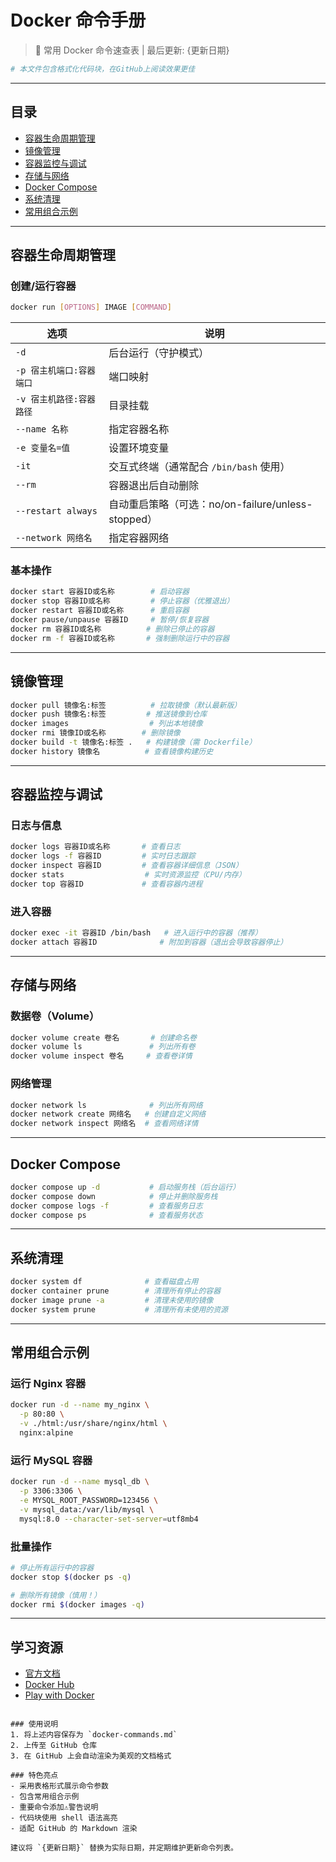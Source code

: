 # Docker 命令手册

> 🐳 常用 Docker 命令速查表 | 最后更新: {更新日期}

```bash
# 本文件包含格式化代码块，在GitHub上阅读效果更佳
```

---

## 目录
- [容器生命周期管理](#容器生命周期管理)
- [镜像管理](#镜像管理)
- [容器监控与调试](#容器监控与调试)
- [存储与网络](#存储与网络)
- [Docker Compose](#docker-compose)
- [系统清理](#系统清理)
- [常用组合示例](#常用组合示例)

---

## 容器生命周期管理

### 创建/运行容器
```bash
docker run [OPTIONS] IMAGE [COMMAND]
```
| 选项 | 说明 |
|------|------|
| `-d` | 后台运行（守护模式） |
| `-p 宿主机端口:容器端口` | 端口映射 |
| `-v 宿主机路径:容器路径` | 目录挂载 |
| `--name 名称` | 指定容器名称 |
| `-e 变量名=值` | 设置环境变量 |
| `-it` | 交互式终端（通常配合 `/bin/bash` 使用） |
| `--rm` | 容器退出后自动删除 |
| `--restart always` | 自动重启策略（可选：no/on-failure/unless-stopped） |
| `--network 网络名` | 指定容器网络 |

### 基本操作
```bash
docker start 容器ID或名称        # 启动容器
docker stop 容器ID或名称         # 停止容器（优雅退出）
docker restart 容器ID或名称      # 重启容器
docker pause/unpause 容器ID     # 暂停/恢复容器
docker rm 容器ID或名称          # 删除已停止的容器
docker rm -f 容器ID或名称       # 强制删除运行中的容器
```

---

## 镜像管理
```bash
docker pull 镜像名:标签          # 拉取镜像（默认最新版）
docker push 镜像名:标签         # 推送镜像到仓库
docker images                  # 列出本地镜像
docker rmi 镜像ID或名称        # 删除镜像
docker build -t 镜像名:标签 .   # 构建镜像（需 Dockerfile）
docker history 镜像名          # 查看镜像构建历史
```

---

## 容器监控与调试
### 日志与信息
```bash
docker logs 容器ID或名称       # 查看日志
docker logs -f 容器ID         # 实时日志跟踪
docker inspect 容器ID         # 查看容器详细信息（JSON）
docker stats                  # 实时资源监控（CPU/内存）
docker top 容器ID             # 查看容器内进程
```

### 进入容器
```bash
docker exec -it 容器ID /bin/bash   # 进入运行中的容器（推荐）
docker attach 容器ID              # 附加到容器（退出会导致容器停止）
```

---

## 存储与网络
### 数据卷（Volume）
```bash
docker volume create 卷名       # 创建命名卷
docker volume ls               # 列出所有卷
docker volume inspect 卷名     # 查看卷详情
```

### 网络管理
```bash
docker network ls              # 列出所有网络
docker network create 网络名   # 创建自定义网络
docker network inspect 网络名  # 查看网络详情
```

---

## Docker Compose
```bash
docker compose up -d           # 启动服务栈（后台运行）
docker compose down            # 停止并删除服务栈
docker compose logs -f         # 查看服务日志
docker compose ps              # 查看服务状态
```

---

## 系统清理
```bash
docker system df              # 查看磁盘占用
docker container prune        # 清理所有停止的容器
docker image prune -a         # 清理未使用的镜像
docker system prune           # 清理所有未使用的资源
```

---

## 常用组合示例
### 运行 Nginx 容器
```bash
docker run -d --name my_nginx \
  -p 80:80 \
  -v ./html:/usr/share/nginx/html \
  nginx:alpine
```

### 运行 MySQL 容器
```bash
docker run -d --name mysql_db \
  -p 3306:3306 \
  -e MYSQL_ROOT_PASSWORD=123456 \
  -v mysql_data:/var/lib/mysql \
  mysql:8.0 --character-set-server=utf8mb4
```

### 批量操作
```bash
# 停止所有运行中的容器
docker stop $(docker ps -q)

# 删除所有镜像（慎用！）
docker rmi $(docker images -q)
```

---

## 学习资源
- [官方文档](https://docs.docker.com/)
- [Docker Hub](https://hub.docker.com/)
- [Play with Docker](https://labs.play-with-docker.com/)

```

### 使用说明
1. 将上述内容保存为 `docker-commands.md`
2. 上传至 GitHub 仓库
3. 在 GitHub 上会自动渲染为美观的文档格式

### 特色亮点
- 采用表格形式展示命令参数
- 包含常用组合示例
- 重要命令添加⚠️警告说明
- 代码块使用 shell 语法高亮
- 适配 GitHub 的 Markdown 渲染

建议将 `{更新日期}` 替换为实际日期，并定期维护更新命令列表。
